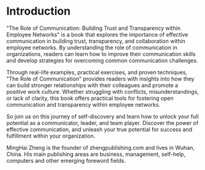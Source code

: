 # Introduction

"The Role of Communication: Building Trust and Transparency within Employee Networks" is a book that explores the importance of effective communication in building trust, transparency, and collaboration within employee networks. By understanding the role of communication in organizations, readers can learn how to improve their communication skills and develop strategies for overcoming common communication challenges.

Through real-life examples, practical exercises, and proven techniques, "The Role of Communication" provides readers with insights into how they can build stronger relationships with their colleagues and promote a positive work culture. Whether struggling with conflicts, misunderstandings, or lack of clarity, this book offers practical tools for fostering open communication and transparency within employee networks.

So join us on this journey of self-discovery and learn how to unlock your full potential as a communicator, leader, and team player. Discover the power of effective communication, and unleash your true potential for success and fulfillment within your organization.


MingHai Zheng is the founder of zhengpublishing.com and lives in Wuhan, China. His main publishing areas are business, management, self-help, computers and other emerging foreword fields.
